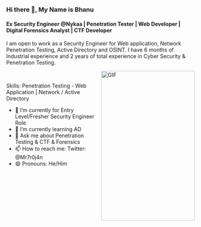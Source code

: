 ### Hi there 👋, My Name is Bhanu

#### Ex Security Engineer @Nykaa | Penetration Tester | Web Developer | Digital Forensics Analyst | CTF Developer    
I am open to work as a Security Engineer for Web application, Network Penetration Testing, Active Directory and OSINT. I have 6 months of Industrial experience and 2 years of total experience in Cyber Security & Penetration Testing.

<img align="right" alt="GIF" src="https://c.tenor.com/XZsgCFxscOcAAAAC/skull-fire.gif" width="250" height="400" />
<br>

Skills: Penetration Testing - Web Application | Network / Active Directory

- 🔭 I’m currently for Entry Level/Fresher Security Engineer Role 
- 🌱 I’m currently learning AD
- 💬 Ask me about Penetration Testing & CTF & Forensics 
- 📫 How to reach me: Twitter: @Mr7r0j4n 
- 😄 Pronouns: He/Him 

